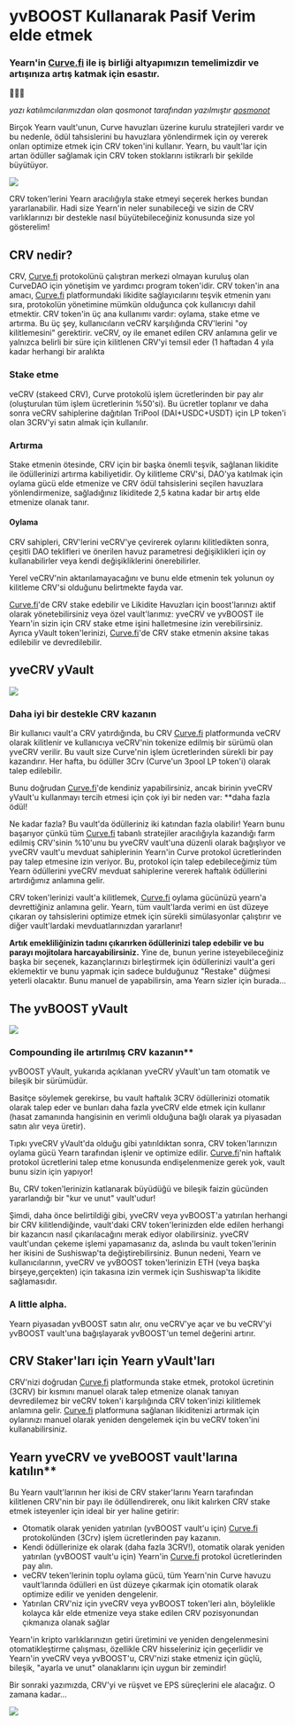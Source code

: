 # yvBOOST Kullanarak Pasif Verim elde etmek

### Yearn'in [Curve.fi](http://curve.fi/) ile iş birliği altyapımızın temelimizdir ve artışınıza artış katmak için esastır.

🔵🤝🌈

_yazı katılımcılarımızdan olan qosmonot tarafından yazılmıştır_ [_qosmonot_](http://twitter.com/qosmonot)

Birçok Yearn vault'unun, Curve havuzları üzerine kurulu stratejileri vardır ve bu nedenle, ödül tahsislerini bu havuzlara yönlendirmek için oy vererek onları optimize etmek için CRV token'ini kullanır. Yearn, bu vault'lar için artan ödüller sağlamak için CRV token stoklarını istikrarlı bir şekilde büyütüyor.

![](image1.png)

CRV token'lerini Yearn aracılığıyla stake etmeyi seçerek herkes bundan yararlanabilir. Hadi size Yearn'in neler sunabileceği ve sizin de CRV varlıklarınızı bir destekle nasıl büyütebileceğiniz konusunda size yol gösterelim!

## CRV nedir?

CRV, [Curve.fi](http://curve.fi/) protokolünü çalıştıran merkezi olmayan kuruluş olan CurveDAO için yönetişim ve yardımcı program token'idir. CRV token'in ana amacı, [Curve.fi](http://curve.fi/) platformundaki likidite sağlayıcılarını teşvik etmenin yanı sıra, protokolün yönetimine mümkün olduğunca çok kullanıcıyı dahil etmektir. CRV token'in üç ana kullanımı vardır: oylama, stake etme ve artırma. Bu üç şey, kullanıcıların veCRV karşılığında CRV'lerini "oy kilitlemesini" gerektirir. veCRV, oy ile emanet edilen CRV anlamına gelir ve yalnızca belirli bir süre için kilitlenen CRV'yi temsil eder (1 haftadan 4 yıla kadar herhangi bir aralıkta

### Stake etme

veCRV (stakeed CRV), Curve protokolü işlem ücretlerinden bir pay alır (oluşturulan tüm işlem ücretlerinin %50'si). Bu ücretler toplanır ve daha sonra veCRV sahiplerine dağıtılan TriPool (DAI+USDC+USDT) için LP token'i olan 3CRV'yi satın almak için kullanılır.

### Artırma

Stake etmenin ötesinde, CRV için bir başka önemli teşvik, sağlanan likidite ile ödüllerinizi artırma kabiliyetidir. Oy kilitleme CRV'si, DAO'ya katılmak için oylama gücü elde etmenize ve CRV ödül tahsislerini seçilen havuzlara yönlendirmenize, sağladığınız likiditede 2,5 katına kadar bir artış elde etmenize olanak tanır.

#### Oylama

CRV sahipleri, CRV'lerini veCRV'ye çevirerek oylarını kilitledikten sonra, çeşitli DAO teklifleri ve önerilen havuz parametresi değişiklikleri için oy kullanabilirler veya kendi değişikliklerini önerebilirler. 

Yerel veCRV'nin aktarılamayacağını ve bunu elde etmenin tek yolunun oy kilitleme CRV'si olduğunu belirtmekte fayda var.

[Curve.fi](http://curve.fi/)'de CRV stake edebilir ve Likidite Havuzları için boost'larınızı aktif olarak yönetebilirsiniz veya özel vault'larımız: yveCRV ve yvBOOST ile Yearn'in sizin için CRV stake etme işini halletmesine izin verebilirsiniz. Ayrıca yVault token'lerinizi, [Curve.fi](http://curve.fi/)'de CRV stake etmenin aksine takas edilebilir ve devredilebilir.

## yveCRV yVault 

![](image2.png)

### Daha iyi bir destekle CRV kazanın

Bir kullanıcı vault'a CRV yatırdığında, bu CRV [Curve.fi](http://curve.fi/) platformunda veCRV olarak kilitlenir ve kullanıcıya veCRV'nin tokenize edilmiş bir sürümü olan yveCRV verilir. Bu vault size Curve'nin işlem ücretlerinden sürekli bir pay kazandırır. Her hafta, bu ödüller 3Crv (Curve'un 3pool LP token'i) olarak talep edilebilir.

Bunu doğrudan [Curve.fi](http://curve.fi/)'de kendiniz yapabilirsiniz, ancak birinin yveCRV yVault'u kullanmayı tercih etmesi için çok iyi bir neden var: **daha fazla ödül!

Ne kadar fazla? Bu vault'da ödülleriniz iki katından fazla olabilir! Yearn bunu başarıyor çünkü tüm [Curve.fi](http://curve.fi/) tabanlı stratejiler aracılığıyla kazandığı farm edilmiş CRV'sinin %10'unu bu yveCRV vault'una düzenli olarak bağışlıyor ve yveCRV vault'u mevduat sahiplerinin Yearn'in Curve protokol ücretlerinden pay talep etmesine izin veriyor. Bu, protokol için talep edebileceğimiz tüm Yearn ödüllerini yveCRV mevduat sahiplerine vererek haftalık ödüllerini artırdığımız anlamına gelir.

CRV token'lerinizi vault'a kilitlemek, [Curve.fi](http://curve.fi/) oylama gücünüzü yearn'a devrettiğiniz anlamına gelir. Yearn, tüm vault'larda verimi en üst düzeye çıkaran oy tahsislerini optimize etmek için sürekli simülasyonlar çalıştırır ve diğer vault'lardaki mevduatlarınızdan yararlanır!

**Artık emekliliğinizin tadını çıkarırken ödüllerinizi talep edebilir ve bu parayı mojitolara harcayabilirsiniz.** Yine de, bunun yerine isteyebileceğiniz başka bir seçenek, kazançlarınızı birleştirmek için ödüllerinizi vault'a geri eklemektir ve bunu yapmak için sadece bulduğunuz "Restake" düğmesi yeterli olacaktır. Bunu manuel de yapabilirsin, ama Yearn sizler için burada...

## The yvBOOST yVault 

![](image3.png)

### Compounding ile artırılmış CRV kazanın**

yvBOOST yVault, yukarıda açıklanan yveCRV yVault'un tam otomatik ve bileşik bir sürümüdür.

Basitçe söylemek gerekirse, bu vault haftalık 3CRV ödüllerinizi otomatik olarak talep eder ve bunları daha fazla yveCRV elde etmek için kullanır (hasat zamanında hangisinin en verimli olduğuna bağlı olarak ya piyasadan satın alır veya üretir).

Tıpkı yveCRV yVault'da olduğu gibi yatırıldıktan sonra, CRV token'larınızın oylama gücü Yearn tarafından işlenir ve optimize edilir. [Curve.fi](http://curve.fi/)'nin haftalık protokol ücretlerini talep etme konusunda endişelenmenize gerek yok, vault bunu sizin için yapıyor!

Bu, CRV token'lerinizin katlanarak büyüdüğü ve bileşik faizin gücünden yararlandığı bir "kur ve unut" vault'udur!

Şimdi, daha önce belirtildiği gibi, yveCRV veya yvBOOST'a yatırılan herhangi bir CRV kilitlendiğinde, vault'daki CRV token'lerinizden elde edilen herhangi bir kazancın nasıl çıkarılacağını merak ediyor olabilirsiniz. yveCRV vault'undan çekeme işlemi yapamasanız da, aslında bu vault token'lerinin her ikisini de Sushiswap'ta değiştirebilirsiniz. Bunun nedeni, Yearn ve kullanıcılarının, yveCRV ve yvBOOST token'lerinizin ETH (veya başka birşeye,gerçekten) için takasına izin vermek için Sushiswap'ta likidite sağlamasıdır.

### A little alpha.

Yearn piyasadan yvBOOST satın alır, onu veCRV'ye açar ve bu veCRV'yi yvBOOST vault'una bağışlayarak yvBOOST'un temel değerini artırır.

## CRV Staker'ları için Yearn yVault'ları

CRV'nizi doğrudan [Curve.fi](http://curve.fi/) platformunda stake etmek, protokol ücretinin (3CRV) bir kısmını manuel olarak talep etmenize olanak tanıyan devredilemez bir veCRV token'i karşılığında CRV token'inizi kilitlemek anlamına gelir. [Curve.fi](http://curve.fi/) platformuna sağlanan likiditenizi artırmak için oylarınızı manuel olarak yeniden dengelemek için bu veCRV token'ini kullanabilirsiniz.

## Yearn yveCRV ve yveBOOST vault'larına katılın**

Bu Yearn vault'larının her ikisi de CRV staker'larını Yearn tarafından kilitlenen CRV'nin bir payı ile ödüllendirerek, onu likit kalırken CRV stake etmek isteyenler için ideal bir yer haline getirir:

- Otomatik olarak yeniden yatırılan (yvBOOST vault'u için) [Curve.fi](http://curve.fi/) protokolünden (3Crv) işlem ücretlerinden pay kazanın.
- Kendi ödüllerinize ek olarak (daha fazla 3CRV!), otomatik olarak yeniden yatırılan (yvBOOST vault'u için) Yearn'in [Curve.fi](http://curve.fi/) protokol ücretlerinden pay alın.
- veCRV teken'lerinin toplu oylama gücü, tüm Yearn'nin Curve havuzu vault'larında ödülleri en üst düzeye çıkarmak için otomatik olarak optimize edilir ve yeniden dengelenir.
- Yatırılan CRV'niz için yveCRV veya yvBOOST token'leri alın, böylelikle kolayca kâr elde etmenize veya stake edilen CRV pozisyonundan çıkmanıza olanak sağlar

Yearn'in kripto varlıklarınızın getiri üretimini ve yeniden dengelenmesini otomatikleştirme çalışması, özellikle CRV hisseleriniz için geçerlidir ve Yearn'in yveCRV veya yvBOOST'u, CRV'nizi stake etmeniz için güçlü, bileşik, "ayarla ve unut" olanaklarını için uygun bir zemindir!

Bir sonraki yazımızda, CRV'yi ve rüşvet ve EPS süreçlerini ele alacağız. O zamana kadar…

![](image4.png)
